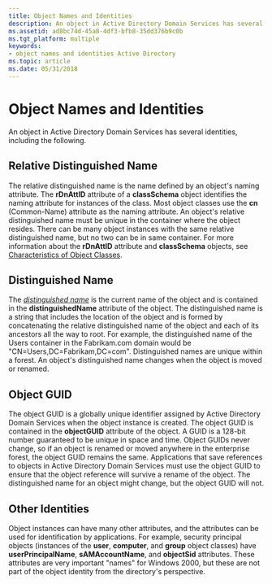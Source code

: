 ```yaml
---
title: Object Names and Identities
description: An object in Active Directory Domain Services has several identities, including the following.
ms.assetid: ad8bc74d-45a8-4df3-bfb8-35dd376b9c0b
ms.tgt_platform: multiple
keywords:
- object names and identities Active Directory
ms.topic: article
ms.date: 05/31/2018
---
```


# Object Names and Identities

An object in Active Directory Domain Services has several identities, including the following.

## Relative Distinguished Name

The relative distinguished name is the name defined by an object's naming attribute. The **rDnAttID** attribute of a **classSchema** object identifies the naming attribute for instances of the class. Most object classes use the **cn** (Common-Name) attribute as the naming attribute. An object's relative distinguished name must be unique in the container where the object resides. There can be many object instances with the same relative distinguished name, but no two can be in same container. For more information about the **rDnAttID** attribute and **classSchema** objects, see [Characteristics of Object Classes](characteristics-of-object-classes.md).

## Distinguished Name

The [*distinguished name*](https://docs.microsoft.com/previous-versions/windows/desktop/legacy/ms681901(v=vs.85)) is the current name of the object and is contained in the **distinguishedName** attribute of the object. The distinguished name is a string that includes the location of the object and is formed by concatenating the relative distinguished name of the object and each of its ancestors all the way to root. For example, the distinguished name of the Users container in the Fabrikam.com domain would be "CN=Users,DC=Fabrikam,DC=com". Distinguished names are unique within a forest. An object's distinguished name changes when the object is moved or renamed.

## Object GUID

The object GUID is a globally unique identifier assigned by Active Directory Domain Services when the object instance is created. The object GUID is contained in the **objectGUID** attribute of the object. A GUID is a 128-bit number guaranteed to be unique in space and time. Object GUIDs never change, so if an object is renamed or moved anywhere in the enterprise forest, the object GUID remains the same. Applications that save references to objects in Active Directory Domain Services must use the object GUID to ensure that the object reference will survive a rename of the object. The distinguished name for an object might change, but the object GUID will not.

## Other Identities

Object instances can have many other attributes, and the attributes can be used for identification by applications. For example, security principal objects (instances of the **user**, **computer**, and **group** object classes) have **userPrincipalName**, **sAMAccountName**, and **objectSid** attributes. These attributes are very important "names" for Windows 2000, but these are not part of the object identity from the directory's perspective.

 

 




